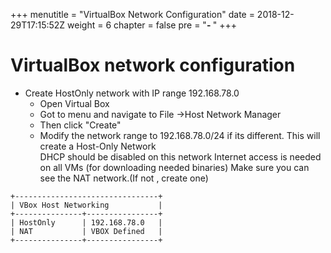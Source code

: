 +++
menutitle = "VirtualBox Network Configuration"
date = 2018-12-29T17:15:52Z
weight = 6
chapter = false
pre = "<b>- </b>"
+++

# VirtualBox network configuration
- Create HostOnly network with IP range 192.168.78.0
  - Open Virtual Box
  - Got to menu and navigate to File ->Host Network Manager
  - Then click "Create"
  - Modify the network range to 192.168.78.0/24 if its different.
 This will create a Host-Only Network  
 DHCP should be disabled on this network
 Internet access is needed on all VMs (for downloading needed binaries)
 Make sure you can see the NAT network.(If not , create one)
```
+--------------------------------+
| VBox Host Networking           |
+---------------+----------------+
| HostOnly      | 192.168.78.0   |
| NAT           | VBOX Defined   |
+---------------+----------------+
```

